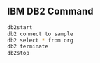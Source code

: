 ## IBM DB2 Command
```sh
db2start
db2 connect to sample
db2 select * from org
db2 terminate
db2stop
```
